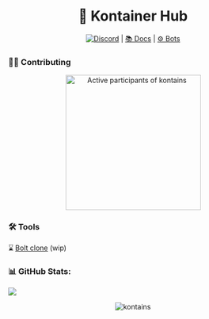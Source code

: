 <div align="center">
<h1>  🤝  Kontainer Hub </h1>

[![Discord](https://img.shields.io/discord/416779691525931008?color=%237289da&label=Discord)](https://discord.gg/zGn7MS6) | [📚 Docs](https://github.com/kontains/docs) | [⚙️ Bots](https://github.com/kontains/bots)

</div>

### 👩‍💻 Contributing

<a href="https://next.ossinsight.io/widgets/official/compose-org-activity-active-ranking?activity=participants&owner_id=23425913&period=past_12_months" target="_blank" style="display: block" align="center">
  <picture>
    <source media="(prefers-color-scheme: dark)" srcset="https://next.ossinsight.io/widgets/official/compose-org-activity-active-ranking/thumbnail.png?activity=participants&owner_id=23425913&period=past_12_months&image_size=1x1&color_scheme=dark" width="273" height="auto">
    <img alt="Active participants of kontains" src="https://next.ossinsight.io/widgets/official/compose-org-activity-active-ranking/thumbnail.png?activity=participants&owner_id=23425913&period=past_12_months&image_size=1x1&color_scheme=light" width="273" height="auto">
  </picture>
</a>

### 🛠️ Tools  

⌛ [Bolt clone](https://github.com/kontains/volt) (wip)


<p align="center" justify="center">

 ### 📊 GitHub Stats:
 ![](https://github-readme-stats.vercel.app/api/top-langs/?username=kustomzone&theme=dark&hide_border=false&include_all_commits=false&count_private=false&layout=compact)

</p>


<footer>
<p align="center">
    <img src="https://komarev.com/ghpvc/?username=kontains&label=Profile%20views&color=0e75b6&style=flat" alt="kontains">
</p>
</footer>
